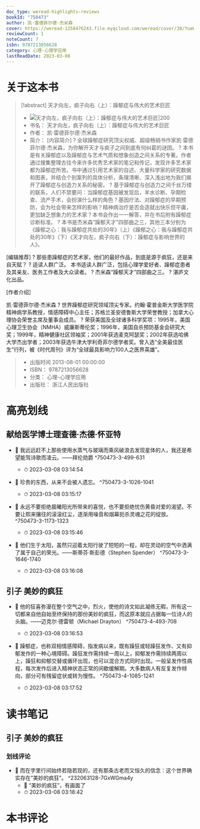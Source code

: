 ```yaml
---
doc_type: weread-highlights-reviews
bookId: "750473"
author: 凯·雷德菲尔德·杰米森
cover: https://weread-1258476243.file.myqcloud.com/weread/cover/38/YueWen_750473/t7_YueWen_750473.jpg
reviewCount: 1
noteCount: 7
isbn: 9787213056628
category: 心理-心理学应用
lastReadDate: 2023-03-08
---
```

# 关于这本书
> [!abstract] 天才向左，疯子向右（上）：躁郁症与伟大的艺术巨匠
> - ![ 天才向左，疯子向右（上）：躁郁症与伟大的艺术巨匠|200](https://weread-1258476243.file.myqcloud.com/weread/cover/38/YueWen_750473/t7_YueWen_750473.jpg)
> - 书名： 天才向左，疯子向右（上）：躁郁症与伟大的艺术巨匠
> - 作者： 凯·雷德菲尔德·杰米森
> - 简介： [内容简介]
? 全球躁郁症研究顶尖权威、超级畅销书作家凯·雷德菲尔德·杰米森，为你解开天才与疯子之间到底有何纠葛的谜团。
? 本书是有关躁郁症以及躁郁症与艺术气质和想象创造之间关系的专著。作者通过搜集整理古往今来许多优秀艺术家的笔记和传记，发现许多艺术家都为躁郁症所苦。书中通过引用艺术家的自述、大量科学家的研究数据和图表，并结合个别案列的具体分析，条理清晰、深入浅出地为我们揭开了躁郁症与创造力关系的秘密。
? 基于躁郁症与创造力之间千丝万缕的联系，人们不禁要问：当躁郁症基因被发现后，羊水诊断、孕期检查、流产手术，会扮演什么样的角色？基因疗法、对躁郁症的早期预防，会为社会带来怎样的影响？精神病治疗是否会造就出快乐但平庸，更加缺乏想象力的艺术家？本书会作出一一解答，并在书后附有躁郁症诊断标准。
? 本书是杰米森“躁郁天才”四部曲之三，其他三本分别为《躁郁之心：我与躁郁症共处的30年》（上）《躁郁之心：我与躁郁症共处的30年》（下）《天才向左，疯子向右（下）：躁郁症与影响世界的人》。

[编辑推荐]
? 那些患躁郁症的艺术家，他们的最好作品，到底是源于疯狂，还是来自天赋？
? 适读人群广泛。
本书适读人群广泛，包括心理学爱好者、躁郁症患者及其亲友、医务工作者及大众读者。
? 杰米森“躁郁天才”四部曲之三。
? 湛庐文化出品。

[作者介绍]

凯·雷德菲尔德·杰米森
? 世界躁郁症研究领域顶尖专家。约翰·霍普金斯大学医学院精神病学系教授，情感障碍中心主任；苏格兰圣安德鲁斯大学荣誉教授；加拿大心理协会荣誉主席及董事会成员。
? 荣获美国及全球诸多科学奖项：1995年，美国心理卫生协会（NMHA）威廉斯蒂伦奖；1996年，美国自杀预防基金会研究大奖；1999年，精神健康社区领袖奖；2001年获选麦克阿瑟奖；2002年获选哈佛大学杰出学者；2003年获选牛津大学利奇菲尔德学者奖。曾入选“全美最佳医生”行列，被《时代周刊》评为“全球最具影响力100人之医界英雄”。
> - 出版时间 2013-08-01 00:00:00
> - ISBN： 9787213056628
> - 分类： 心理-心理学应用
> - 出版社： 浙江人民出版社

# 高亮划线

## 献给医学博士理查德·杰德·怀亚特


- 📌 我远远赶不上那些使用水蒸气与玻璃而乘风破浪去发现星体的人，我还是希望能驾诗歌而凌云。——拜伦勋爵 ^750473-3-499-631
    - ⏱ 2023-03-08 03:14:54 

- 📌 珍贵的东西，从来不会被人遗忘。 ^750473-3-1026-1041
    - ⏱ 2023-03-08 03:15:17 

- 📌 永远不要拒绝晨曦阳光所带来的喜悦，也不要拒绝忧伤黄昏对爱的渴望。不要让熙来攘往的滚滚红尘，逐渐用噪音和烟幕扼杀灵魂之花的绽放。 ^750473-3-1173-1323
    - ⏱ 2023-03-08 03:15:46 

- 📌 他们生于太阳，虽然只迎着太阳行驶了短短的一程，却在灵动的空气中洒满了属于自己的荣光。——斯蒂芬·斯彭德（Stephen Spender） ^750473-3-1646-1740
    - ⏱ 2023-03-08 03:16:08 
## 引子 美妙的疯狂


- 📌 他的狂喜弥漫在整个空气之中，烈火，使他的诗文如此凝练无暇，所有这一切都来自他自始至终保持的那份美妙的疯狂，而这原本就应占据每一位诗人的头脑。——迈克尔·德雷顿（Michael Drayton） ^750473-4-493-708
    - ⏱ 2023-03-08 03:16:53 

- 📌 躁郁症，也称双相情感障碍，指发病以来，既有躁狂或轻躁狂发作、又有抑郁发作的一种心境障碍。躁狂发作需持续一周以上，抑郁发作需持续两周以上，躁狂和抑郁交替或循环出现，也可以混合方式同时出现。一般呈发作性病程，每次发作后进入精神状态正常的间歇缓解期。大多数病人有反复发作倾向，部分可有残留症状或转为慢性。 ^750473-4-1085-1241
    - ⏱ 2023-03-08 03:17:52 
 
# 读书笔记

## 引子 美妙的疯狂

### 划线评论
- 📌 而在字里行间始终若隐若现的，还有那条古老而又恒久的信念：这个世界确实存在“美妙的疯狂”。  ^232063128-7GxWGma4y
    - 💭 “美妙的疯狂”，有画面了
    - ⏱ 2023-03-08 03:18:42
   
# 本书评论
